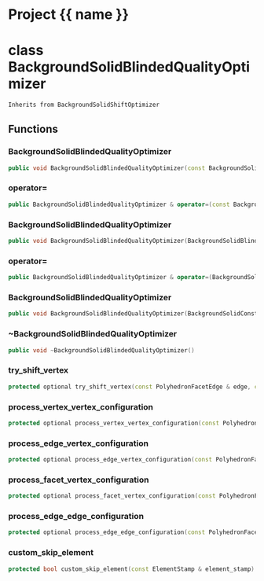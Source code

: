 <script setup>
import {useRoute} from 'vitepress'
const {path} = useRoute()
const tokens = path.split('/')
const words = tokens[2].split('-');
for (let i = 0; i < words.length; i++) {
    words[i] = words[i].charAt(0).toUpperCase() + words[i].slice(1);
    words[i] = words[i].replace('geode', 'Geode')
}
const name = words.join('-');
</script>
# Project {{ name }}

# class BackgroundSolidBlindedQualityOptimizer


```cpp
Inherits from BackgroundSolidShiftOptimizer
```



## Functions

### BackgroundSolidBlindedQualityOptimizer

```cpp
public void BackgroundSolidBlindedQualityOptimizer(const BackgroundSolidBlindedQualityOptimizer & )
```


### operator=

```cpp
public BackgroundSolidBlindedQualityOptimizer & operator=(const BackgroundSolidBlindedQualityOptimizer & )
```


### BackgroundSolidBlindedQualityOptimizer

```cpp
public void BackgroundSolidBlindedQualityOptimizer(BackgroundSolidBlindedQualityOptimizer && )
```


### operator=

```cpp
public BackgroundSolidBlindedQualityOptimizer & operator=(BackgroundSolidBlindedQualityOptimizer && )
```


### BackgroundSolidBlindedQualityOptimizer

```cpp
public void BackgroundSolidBlindedQualityOptimizer(BackgroundSolidConstraintModifier & constraint_modifier, const BackgroundSolidImprovementSimulator & improvement_simulator)
```


### ~BackgroundSolidBlindedQualityOptimizer

```cpp
public void ~BackgroundSolidBlindedQualityOptimizer()
```


### try_shift_vertex

```cpp
protected optional try_shift_vertex(const PolyhedronFacetEdge & edge, const class BackgroundSolidConstraintModifier::OrientedEdgeVertices & edge_vertices)
```


### process_vertex_vertex_configuration

```cpp
protected optional process_vertex_vertex_configuration(const PolyhedronFacetEdge & edge, index_t level)
```


### process_edge_vertex_configuration

```cpp
protected optional process_edge_vertex_configuration(const PolyhedronFacetEdge & edge, index_t apex, index_t level)
```


### process_facet_vertex_configuration

```cpp
protected optional process_facet_vertex_configuration(const PolyhedronFacet & facet, index_t level)
```


### process_edge_edge_configuration

```cpp
protected optional process_edge_edge_configuration(const PolyhedronFacetEdge & edge0, const PolyhedronFacetEdge & edge1, index_t level)
```


### custom_skip_element

```cpp
protected bool custom_skip_element(const ElementStamp & element_stamp)
```




